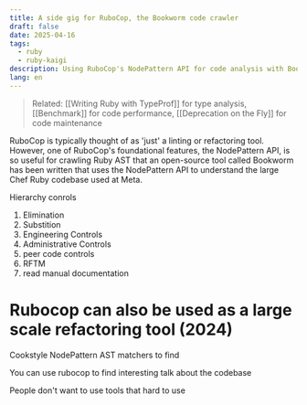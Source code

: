 ```yaml
---
title: A side gig for RuboCop, the Bookworm code crawler
draft: false
date: 2025-04-16
tags:
  - ruby
  - ruby-kaigi
description: Using RuboCop's NodePattern API for code analysis with Bookworm
lang: en
---
```


> Related: [[Writing Ruby with TypeProf]] for type analysis, [[Benchmark]] for code performance, [[Deprecation on the Fly]] for code maintenance

RuboCop is typically thought of as 'just' a linting or refactoring tool. However, one of RuboCop's foundational features, the NodePattern API, is so useful for crawling Ruby AST that an open-source tool called Bookworm has been written that uses the NodePattern API to understand the large Chef Ruby codebase used at Meta.

Hierarchy conrols

1. Elimination
2. Substition
3. Engineering Controls
4. Administrative Controls
 1. peer code controls
5. RFTM
 1. read manual documentation

# Rubocop can also be used as a large scale refactoring tool (2024)

Cookstyle
NodePattern AST matchers to find

You can use rubocop to find interesting talk about the codebase

People don't want to use tools that hard to use
